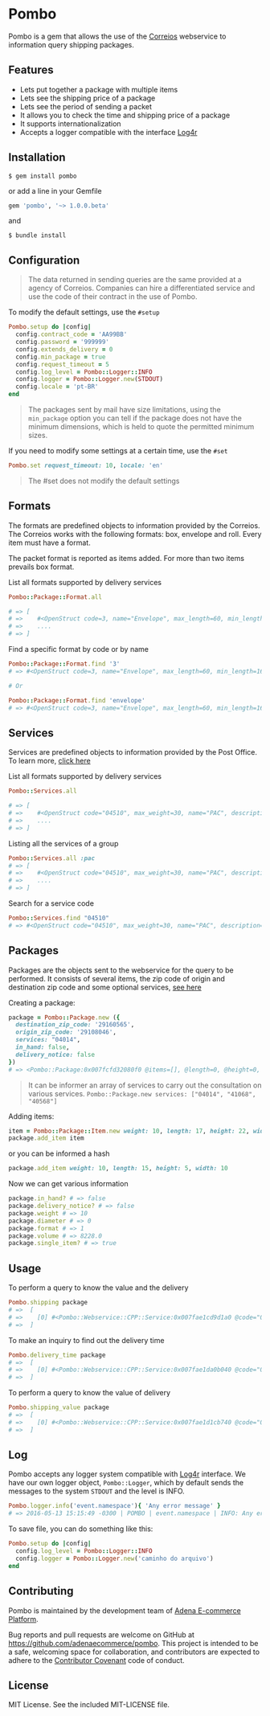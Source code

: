 # Pombo

Pombo is a gem that allows the use of the [Correios](http://correios.com.br/para-voce)
webservice to information query shipping packages.

## Features

* Lets put together a package with multiple items
* Lets see the shipping price of a package
* Lets see the period of sending a packet
* It allows you to check the time and shipping price of a package
* It supports internationalization
* Accepts a logger compatible with the interface [Log4r](http://log4r.rubyforge.org/index.html)

## Installation

    $ gem install pombo

or add a line in your Gemfile

```ruby
gem 'pombo', '~> 1.0.0.beta'
```

and

    $ bundle install


## Configuration

> The data returned in sending queries are the same provided at a agency of Correios.
> Companies can hire a differentiated service and use the code of their contract in the use of Pombo.

To modify the default settings, use the `#setup`

```ruby
Pombo.setup do |config|
  config.contract_code = 'AA99BB'
  config.password = '999999'
  config.extends_delivery = 0
  config.min_package = true
  config.request_timeout = 5
  config.log_level = Pombo::Logger::INFO
  config.logger = Pombo::Logger.new(STDOUT)
  config.locale = 'pt-BR'
end
```
> The packages sent by mail have size limitations, using the `min_package` option you can tell if the package
> does not have the minimum dimensions, which is held to quote the permitted minimum sizes.

If you need to modify some settings at a certain time, use the `#set`

```ruby
Pombo.set request_timeout: 10, locale: 'en'
```

> The #set does not modify the default settings

## Formats

The formats are predefined objects to information provided by the Correios.
The Correios works with the following formats: box, envelope and roll. Every item must have a format.

The packet format is reported as items added. For more than two items prevails box format.


List all formats supported by delivery services

```ruby
Pombo::Package::Format.all

# => [
# =>    #<OpenStruct code=3, name="Envelope", max_length=60, min_length=16, max_width=60, min_width=11, max_weight=1>
# =>    ....
# => ]
```

Find a specific format by code or by name

```ruby
Pombo::Package::Format.find '3'
# => #<OpenStruct code=3, name="Envelope", max_length=60, min_length=16, max_width=60, min_width=11, max_weight=1>

# Or

Pombo::Package::Format.find 'envelope'
# => #<OpenStruct code=3, name="Envelope", max_length=60, min_length=16, max_width=60, min_width=11, max_weight=1>
```

## Services
Services are predefined objects to information provided by the Post Office. To learn more, [click here](http://www.correios.com.br/para-voce/envio/encomendas/encomendas)

List all formats supported by delivery services

```ruby
Pombo::Services.all

# => [
# =>    #<OpenStruct code="04510", max_weight=30, name="PAC", description="PAC (without contract)">,
# =>    ....
# => ]
```

Listing all the services of a group

```ruby
Pombo::Services.all :pac
# => [
# =>    #<OpenStruct code="04510", max_weight=30, name="PAC", description="PAC (without contract)">,
# =>    ....
# => ]
```

Search for a service code

```ruby
Pombo::Services.find "04510"
# => #<OpenStruct code="04510", max_weight=30, name="PAC", description="PAC (without contract)">
```

## Packages

Packages are the objects sent to the webservice for the query to be performed.
It consists of several items, the zip code of origin and destination zip code and some optional services,
[see here](https://www.correios.com.br/para-voce/envio/encomendas/servicos-opcionais)

Creating a package:

```ruby
package = Pombo::Package.new ({
  destination_zip_code: '29160565',
  origin_zip_code: '29108046',
  services: "04014",
  in_hand: false,
  delivery_notice: false
})
# => <Pombo::Package:0x007fcfd32080f0 @items=[], @length=0, @height=0, @width=0, @declared_value=0, @destination_zip_code="29160565", @origin_zip_code="29108046">
```

> It can be informer an array of services to carry out the consultation on various services.
> `Pombo::Package.new services: ["04014", "41068", "40568"]`

Adding items:

```ruby
item = Pombo::Package::Item.new weight: 10, length: 17, height: 22, width: 22
package.add_item item
```

or you can be informed a hash

```ruby
package.add_item weight: 10, length: 15, height: 5, width: 10
```

Now we can get various information

```ruby
package.in_hand? # => false
package.delivery_notice? # => false
package.weight # => 10
package.diameter # => 0
package.format # => 1
package.volume # => 8228.0
package.single_item? # => true
```

## Usage

To perform a query to know the value and the delivery

```ruby
Pombo.shipping package
# =>  [
# =>    [0] #<Pombo::Webservice::CPP::Service:0x007fae1cd9d1a0 @code="04014", @value=31.3, @delivery_time="1", @value_in_hand=0.0, @value_delivery_notice=0.0, @value_declared_value=0.0, @error_code="0", @value_without_additions=31.3, @delivery_home=true, @delivery_sartuday=true>
# =>  ]
```

To make an inquiry to find out the delivery time

```ruby
Pombo.delivery_time package
# =>  [
# =>    [0] #<Pombo::Webservice::CPP::Service:0x007fae1da0b040 @code="04014", @delivery_time="1", @delivery_home=true, @delivery_sartuday=true>
# =>  ]
```

To perform a query to know the value of delivery

```ruby
Pombo.shipping_value package
# =>  [
# =>    [0] #<Pombo::Webservice::CPP::Service:0x007fae1d1cb740 @code="04014", @value=31.3, @value_in_hand=0.0, @value_delivery_notice=0.0, @value_declared_value=0.0, @value_without_additions=31.3>
# =>  ]
```

## Log

Pombo accepts any logger system compatible with [Log4r](http://log4r.rubyforge.org/index.html) interface.
We have our own logger object, `Pombo::Logger`, which by default sends the messages to the system `STDOUT` and the level is INFO.

```ruby
Pombo.logger.info('event.namespace'){ 'Any error message' }
# => 2016-05-13 15:15:49 -0300 | POMBO | event.namespace | INFO: Any error message
```

To save file, you can do something like this:

```ruby
Pombo.setup do |config|
  config.log_level = Pombo::Logger::INFO
  config.logger = Pombo::Logger.new('caminho do arquivo')
end
```

## Contributing

Pombo is maintained by the development team of [Adena E-commerce Platform](http://www.adena.com.br/).

Bug reports and pull requests are welcome on GitHub at https://github.com/adenaecommerce/pombo.
This project is intended to be a safe, welcoming space for collaboration, and contributors are expected to adhere to the [Contributor Covenant](http://contributor-covenant.org) code of conduct.

## License

MIT License. See the included MIT-LICENSE file.
